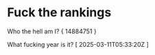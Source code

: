 # Fuck the rankings

Who the hell am I?
{ 14884751 }

What fucking year is it?
[ 2025-03-11T05:33:20Z ]
